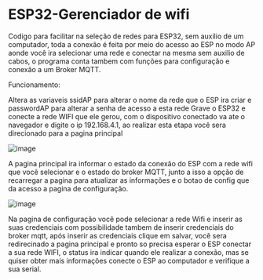 # ESP32-Gerenciador de wifi
Codigo para facilitar na seleção de redes para ESP32, sem auxilio de um computador, toda a conexão é feita por meio do acesso ao ESP no modo AP aonde você ira selecionar uma rede e conectar na mesma sem auxilio de cabos, o programa conta tambem com funções para configuração e conexão a um Broker MQTT.

Funcionamento:

Altera as variaveis ssidAP para alterar o nome da rede que o ESP ira criar e passwordAP para alterar a senha de acesso a esta rede
Grave o ESP32 e conecte a rede WIFI que ele gerou, com o dispositivo conectado va ate o navegador e digite o ip 192.168.4.1, ao realizar esta etapa você sera direcionado para a pagina principal


![image](https://github.com/Guilherme-Vilela/ESP32-GerenciadorWifi/assets/68655658/1445aaba-dae5-4da1-99db-445564c214de)


A pagina principal ira informar o estado da conexão do ESP com a rede wifi que você selecionar e o estado do broker MQTT, junto a isso a opção de recarregar a pagina para atualizar as informações e o botao de config que da acesso a pagina de configuração.


![image](https://github.com/Guilherme-Vilela/ESP32-GerenciadorWifi/assets/68655658/ebb67bb0-3f13-4959-9f38-454f267faed7)


Na pagina de configuração você pode selecionar a rede Wifi e inserir as suas credenciais com possibilidade tambem de inserir credenciais do broker mqtt, após inserir as credenciais clique em salvar, você sera redirecinado a pagina principal e pronto so precisa esperar o ESP conectar a sua rede WIFI, o status ira indicar quando ele realizar a conexão, mas se quiser obter mais informações conecte o ESP ao computador e verifique a sua serial.

